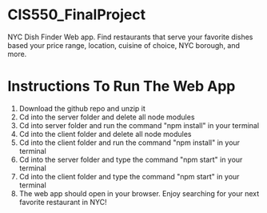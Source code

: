 # CIS550_FinalProject

NYC Dish Finder Web app. Find restaurants that serve your favorite dishes based your price range, location, cuisine of choice, NYC borough, and more.

# Instructions To Run The Web App

1) Download the github repo and unzip it
2) Cd into the server folder and delete all node modules
3) Cd into server folder and run the command "npm install" in your terminal
4) Cd into the client folder and delete all node modules
5) Cd into the client folder and run the command "npm install" in your terminal
6) Cd into the server folder and type the command "npm start" in your terminal 
7) Cd into the client folder and type the command "npm start" in your terminal 
8) The web app should open in your browser. Enjoy searching for your next favorite restaurant in NYC!

